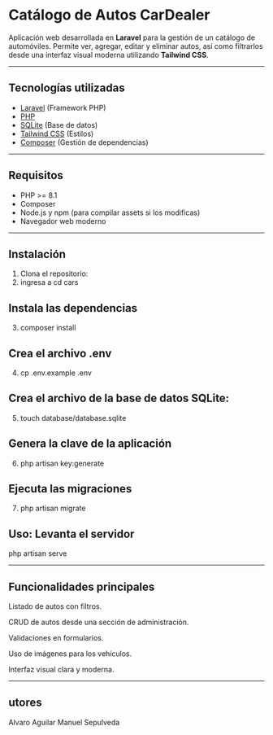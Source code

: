 # Catálogo de Autos CarDealer

Aplicación web desarrollada en **Laravel** para la gestión de un catálogo de automóviles. Permite ver, agregar, editar y eliminar autos, así como filtrarlos desde una interfaz visual moderna utilizando **Tailwind CSS**.

---

## Tecnologías utilizadas

- [Laravel](https://laravel.com/) (Framework PHP)
- [PHP](https://www.php.net/)
- [SQLite](https://www.sqlite.org/index.html) (Base de datos)
- [Tailwind CSS](https://tailwindcss.com/) (Estilos)
- [Composer](https://getcomposer.org/) (Gestión de dependencias)

---

## Requisitos

- PHP >= 8.1
- Composer
- Node.js y npm (para compilar assets si los modificas)
- Navegador web moderno

---

## Instalación

1. Clona el repositorio:
2. ingresa a cd cars

## Instala las dependencias
3. composer install

## Crea el archivo .env
4. cp .env.example .env

## Crea el archivo de la base de datos SQLite:
5. touch database/database.sqlite

## Genera la clave de la aplicación
6. php artisan key:generate

## Ejecuta las migraciones
7. php artisan migrate

## Uso: Levanta el servidor
php artisan serve

---

## Funcionalidades principales
Listado de autos con filtros.

CRUD de autos desde una sección de administración.

Validaciones en formularios.

Uso de imágenes para los vehículos.

Interfaz visual clara y moderna.

---

## utores

Alvaro Aguilar
Manuel Sepulveda